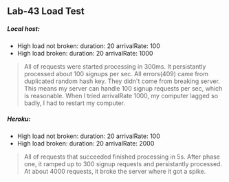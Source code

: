 ## Lab-43 Load Test
##### Local host:
* High load not broken:
    duration: 20
    arrivalRate: 100
* High load broken:
    duration: 20
    arrivalRate: 1000

> All of requests were started processing in 300ms. It persistantly processed about 100 signups per sec. All errors(409) came from duplicated random hash key. They didn't come from breaking server. This means my server can handle 100 signup requests per sec, which is reasonable. When I tried arrivalRate 1000, my computer lagged so badly, I had to restart my computer.

##### Heroku:
* High load not broken:
    duration: 20
    arrivalRate: 100
* High load broken:
    duration: 20
    arrivalRate: 2000

> All of requests that succeeded finished processing in 5s. After phase one, it ramped up to 300 signup requests and persistantly processed. At about 4000 requests, it broke the server where it got a spike. 
